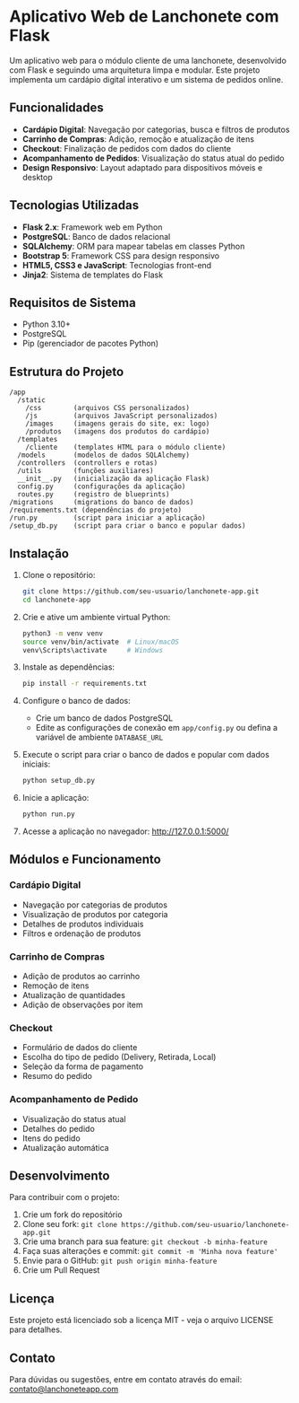 # Aplicativo Web de Lanchonete com Flask

Um aplicativo web para o módulo cliente de uma lanchonete, desenvolvido com Flask e seguindo uma arquitetura limpa e modular. Este projeto implementa um cardápio digital interativo e um sistema de pedidos online.

## Funcionalidades

- **Cardápio Digital**: Navegação por categorias, busca e filtros de produtos
- **Carrinho de Compras**: Adição, remoção e atualização de itens
- **Checkout**: Finalização de pedidos com dados do cliente
- **Acompanhamento de Pedidos**: Visualização do status atual do pedido
- **Design Responsivo**: Layout adaptado para dispositivos móveis e desktop

## Tecnologias Utilizadas

- **Flask 2.x**: Framework web em Python
- **PostgreSQL**: Banco de dados relacional
- **SQLAlchemy**: ORM para mapear tabelas em classes Python
- **Bootstrap 5**: Framework CSS para design responsivo
- **HTML5, CSS3 e JavaScript**: Tecnologias front-end
- **Jinja2**: Sistema de templates do Flask

## Requisitos de Sistema

- Python 3.10+
- PostgreSQL
- Pip (gerenciador de pacotes Python)

## Estrutura do Projeto

```
/app
  /static
    /css        (arquivos CSS personalizados)
    /js         (arquivos JavaScript personalizados)
    /images     (imagens gerais do site, ex: logo)
    /produtos   (imagens dos produtos do cardápio)
  /templates
    /cliente    (templates HTML para o módulo cliente)
  /models       (modelos de dados SQLAlchemy)
  /controllers  (controllers e rotas)
  /utils        (funções auxiliares)
  __init__.py   (inicialização da aplicação Flask)
  config.py     (configurações da aplicação)
  routes.py     (registro de blueprints)
/migrations     (migrations do banco de dados)
/requirements.txt (dependências do projeto)
/run.py         (script para iniciar a aplicação)
/setup_db.py    (script para criar o banco e popular dados)
```

## Instalação

1. Clone o repositório:
   ```bash
   git clone https://github.com/seu-usuario/lanchonete-app.git
   cd lanchonete-app
   ```

2. Crie e ative um ambiente virtual Python:
   ```bash
   python3 -m venv venv
   source venv/bin/activate  # Linux/macOS
   venv\Scripts\activate     # Windows
   ```

3. Instale as dependências:
   ```bash
   pip install -r requirements.txt
   ```

4. Configure o banco de dados:
   - Crie um banco de dados PostgreSQL
   - Edite as configurações de conexão em `app/config.py` ou defina a variável de ambiente `DATABASE_URL`

5. Execute o script para criar o banco de dados e popular com dados iniciais:
   ```bash
   python setup_db.py
   ```

6. Inicie a aplicação:
   ```bash
   python run.py
   ```

7. Acesse a aplicação no navegador: http://127.0.0.1:5000/

## Módulos e Funcionamento

### Cardápio Digital
- Navegação por categorias de produtos
- Visualização de produtos por categoria
- Detalhes de produtos individuais
- Filtros e ordenação de produtos

### Carrinho de Compras
- Adição de produtos ao carrinho
- Remoção de itens
- Atualização de quantidades
- Adição de observações por item

### Checkout
- Formulário de dados do cliente
- Escolha do tipo de pedido (Delivery, Retirada, Local)
- Seleção da forma de pagamento
- Resumo do pedido

### Acompanhamento de Pedido
- Visualização do status atual
- Detalhes do pedido
- Itens do pedido
- Atualização automática

## Desenvolvimento

Para contribuir com o projeto:

1. Crie um fork do repositório
2. Clone seu fork: `git clone https://github.com/seu-usuario/lanchonete-app.git`
3. Crie uma branch para sua feature: `git checkout -b minha-feature`
4. Faça suas alterações e commit: `git commit -m 'Minha nova feature'`
5. Envie para o GitHub: `git push origin minha-feature`
6. Crie um Pull Request

## Licença

Este projeto está licenciado sob a licença MIT - veja o arquivo LICENSE para detalhes.

## Contato

Para dúvidas ou sugestões, entre em contato através do email: contato@lanchoneteapp.com
